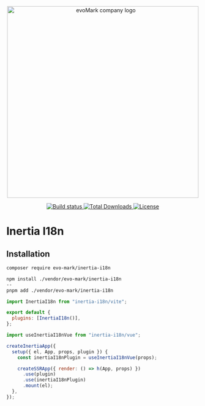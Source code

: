 <p align="center">
    <a href="https://evomark.co.uk" target="_blank" alt="Link to evoMark's website">
        <picture>
          <source media="(prefers-color-scheme: dark)" srcset="https://evomark.co.uk/wp-content/uploads/static/evomark-logo--dark.svg">
          <source media="(prefers-color-scheme: light)" srcset="https://evomark.co.uk/wp-content/uploads/static/evomark-logo--light.svg">
          <img alt="evoMark company logo" src="https://evomark.co.uk/wp-content/uploads/static/evomark-logo--light.svg" width="500">
        </picture>
    </a>
</p>

<p align="center">
    <a href="https://packagist.org/packages/evo-mark/inertia-i18n">
        <img src="https://img.shields.io/packagist/v/evo-mark/inertia-i18n?logo=packagist&logoColor=white" alt="Build status" />
    </a>
    <a href="https://packagist.org/packages/evo-mark/inertia-i18n">
        <img src="https://img.shields.io/packagist/dt/evo-mark/inertia-i18n" alt="Total Downloads">
    </a>
    <a href="https://packagist.org/packages/evo-mark/inertia-i18n">
        <img src="https://img.shields.io/packagist/l/evo-mark/inertia-i18n" alt="License">
    </a>
</p>

# Inertia I18n

## Installation

```sh
composer require evo-mark/inertia-i18n
```

```sh
npm install ./vendor/evo-mark/inertia-i18n
--
pnpm add ./vendor/evo-mark/inertia-i18n
```

```js
import InertiaI18n from "inertia-i18n/vite";

export default {
  plugins: [InertiaI18n()],
};
```

```js
import useInertiaI18nVue from "inertia-i18n/vue";

createInertiaApp({
  setup({ el, App, props, plugin }) {
    const inertiaI18nPlugin = useInertiaI18nVue(props);

    createSSRApp({ render: () => h(App, props) })
      .use(plugin)
      .use(inertiaI18nPlugin)
      .mount(el);
  },
});
```
